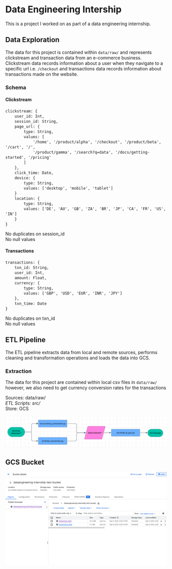 # Data Engineering Intership

This is a project I worked on as part of a data engineering internship.

## Data Exploration

The data for this project is contained within `data/raw/` and represents clickstream and transaction data from an e-commerce business. Clickstream data records information about a user when they navigate to a specific url i.e. `/checkout` and transactions data records information about transactions made on the website. 

### Schema

#### Clickstream

```
clickstream: {
	user_id: Int,
	session_id: String,
	page_url: {
		type: String,
		values: [
			'/home', '/product/alpha', '/checkout', '/product/beta', '/cart', '/', 
			'/product/gamma', '/search?q=data', '/docs/getting-started', '/pricing'
		]
	},
	click_time: Date,
	device: {
		type: String,
		values: ['desktop', 'mobile', 'tablet']
	}
	location: {
		type: String,
		values: ['DE', 'AU', 'GB', 'ZA', 'BR', 'JP', 'CA', 'FR', 'US', 'IN']
	}
}
```

No duplicates on session_id\
No null values

#### Transactions

```
transactions: {
	txn_id: String,
	user_id: Int,
	amount: Float,
	currency: {
		type: String,
		values: ['GBP', 'USD', 'EUR', 'INR', 'JPY']
	},
	txn_time: Date
}
```

No duplicates on txn_id\
No null values

## ETL Pipeline

The ETL pipeline extracts data from local and remote sources, performs cleaning and transformation operations and loads the data into GCS.

### Extraction

The data for this project are contained within local csv files in `data/raw/` however, we also need to get currency conversion rates for the transactions

Sources: data/raw/*\
ETL Scripts: src/*\
Store: GCS

![alt text](media/pipeline-diagram.png "Pipeline Diagram")

## GCS Bucket

![alt text](media/gcs-bucket-screenshot.png "GCS Bucket screenshot")